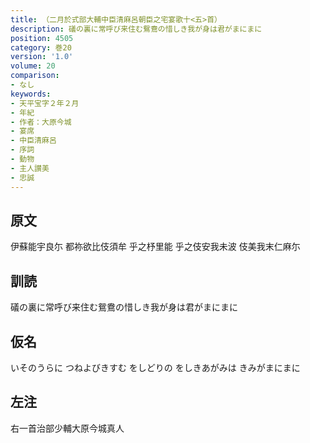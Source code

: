 ```yaml
---
title: （二月於式部大輔中臣清麻呂朝臣之宅宴歌十<五>首）
description: 礒の裏に常呼び来住む鴛鴦の惜しき我が身は君がまにまに
position: 4505
category: 巻20
version: '1.0'
volume: 20
comparison:
- なし
keywords:
- 天平宝字２年２月
- 年紀
- 作者：大原今城
- 宴席
- 中臣清麻呂
- 序詞
- 動物
- 主人讃美
- 忠誠
---
```


## 原文

伊蘇能宇良尓 都祢欲比伎須牟 乎之杼里能 乎之伎安我未波 伎美我末仁麻尓

## 訓読

礒の裏に常呼び来住む鴛鴦の惜しき我が身は君がまにまに

## 仮名

いそのうらに つねよびきすむ をしどりの をしきあがみは きみがまにまに

## 左注

右一首治部少輔大原今城真人
